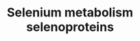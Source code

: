 ---
annotations:
- id: PW:0000133
  parent: classic metabolic pathway
  type: Pathway Ontology
  value: selenoamino acid metabolic pathway
authors:
- MaintBot
- Ddigles
- Eweitz
description: '* Comments belonging to specific genes on the Selenoprotein pathway
  ** TRXND3 gene: Although the geneID is correct, the sequence of this gene was guessed
  by analogy. ** Cystathionine gamma-lyase is the mammalian form of bacterial methionine
  gamma-lyase ** A selenoprotein database exists at: http://www.selenodb.org.'
last-edited: 2021-05-07
organisms:
- Rattus norvegicus
redirect_from:
- /index.php/Pathway:WP1293
- /instance/WP1293
- /instance/WP1293_rr116447
revision: r116447
schema-jsonld:
- '@context': https://schema.org/
  '@id': https://wikipathways.github.io/pathways/WP1293.html
  '@type': Dataset
  creator:
    '@type': Organization
    name: WikiPathways
  description: '* Comments belonging to specific genes on the Selenoprotein pathway
    ** TRXND3 gene: Although the geneID is correct, the sequence of this gene was
    guessed by analogy. ** Cystathionine gamma-lyase is the mammalian form of bacterial
    methionine gamma-lyase ** A selenoprotein database exists at: http://www.selenodb.org.'
  keywords:
  - Crem
  - Dio1
  - Dio2
  - Dio3
  - Eefsec
  - Fabp1
  - Fos
  - Gpx1
  - Gpx2
  - Gpx3
  - Gpx4
  - Gpx6
  - Jun
  - Nfe2l2
  - Nfkb1
  - Rela
  - Rpl30
  - SEPN1
  - Sars
  - Sars2
  - Scly
  - SeC
  - SeMet
  - Secp43
  - SelM
  - SelT
  - SelV
  - Selenbp1
  - Selenophosphate
  - Seli
  - Selk
  - Selo
  - Sels
  - Sep15
  - Sephs1
  - Sephs2
  - Sepp1
  - Sepw1
  - Sepx1
  - Sla
  - Sp1
  - Sp3
  - TXNRD3
  - Txnrd1
  - Txnrd2
  license: CC0
  name: Selenium metabolism selenoproteins
seo: CreativeWork
title: Selenium metabolism selenoproteins
wpid: WP1293
---